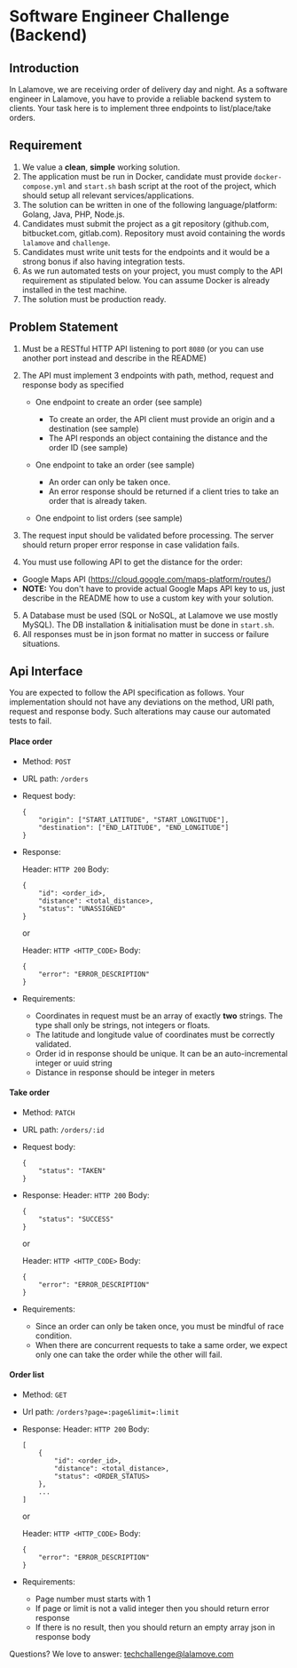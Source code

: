 # Software Engineer Challenge (Backend)

## Introduction

In Lalamove, we are receiving order of delivery day and night. As a software engineer in Lalamove, you have to provide a reliable backend system to clients. Your task here is to implement three endpoints to list/place/take orders.

## Requirement

1. We value a **clean**, **simple** working solution.
2. The application must be run in Docker, candidate must provide `docker-compose.yml` and `start.sh` bash script at the root of the project, which should setup all relevant services/applications.
3. The solution can be written in one of the following language/platform: Golang, Java, PHP, Node.js.
4. Candidates must submit the project as a git repository (github.com, bitbucket.com, gitlab.com). Repository must avoid containing the words `lalamove` and `challenge`.
5. Candidates must write unit tests for the endpoints and it would be a strong bonus if also having integration tests.
6. As we run automated tests on your project, you must comply to the API requirement as stipulated below. You can assume Docker is already installed in the test machine.
7. The solution must be production ready.

## Problem Statement

1. Must be a RESTful HTTP API listening to port `8080` (or you can use another port instead and describe in the README)
2. The API must implement 3 endpoints with path, method, request and response body as specified

   - One endpoint to create an order (see sample)

     - To create an order, the API client must provide an origin and a destination (see sample)
     - The API responds an object containing the distance and the order ID (see sample)

   - One endpoint to take an order (see sample)

     - An order can only be taken once.
     - An error response should be returned if a client tries to take an order that is already taken.

   - One endpoint to list orders (see sample)

3. The request input should be validated before processing. The server should return proper error response in case validation fails.
4. You must use following API to get the distance for the order:

- Google Maps API (https://cloud.google.com/maps-platform/routes/)
- **NOTE:** You don't have to provide actual Google Maps API key to us, just describe in the README how to use a custom key with your solution.

5. A Database must be used (SQL or NoSQL, at Lalamove we use mostly MySQL). The DB installation & initialisation must be done in `start.sh`.
6. All responses must be in json format no matter in success or failure situations.

## Api Interface

You are expected to follow the API specification as follows. Your implementation should not have any deviations on the method, URI path, request and response body. Such alterations may cause our automated tests to fail.

#### Place order

- Method: `POST`
- URL path: `/orders`
- Request body:

  ```
  {
      "origin": ["START_LATITUDE", "START_LONGITUDE"],
      "destination": ["END_LATITUDE", "END_LONGITUDE"]
  }
  ```

- Response:

  Header: `HTTP 200`
  Body:

  ```
  {
      "id": <order_id>,
      "distance": <total_distance>,
      "status": "UNASSIGNED"
  }
  ```

  or

  Header: `HTTP <HTTP_CODE>`
  Body:

  ```
  {
      "error": "ERROR_DESCRIPTION"
  }
  ```

- Requirements:

  - Coordinates in request must be an array of exactly **two** strings. The type shall only be strings, not integers or floats.
  - The latitude and longitude value of coordinates must be correctly validated.
  - Order id in response should be unique. It can be an auto-incremental integer or uuid string
  - Distance in response should be integer in meters

#### Take order

- Method: `PATCH`
- URL path: `/orders/:id`
- Request body:
  ```
  {
      "status": "TAKEN"
  }
  ```
- Response:
  Header: `HTTP 200`
  Body:

  ```
  {
      "status": "SUCCESS"
  }
  ```

  or

  Header: `HTTP <HTTP_CODE>`
  Body:

  ```
  {
      "error": "ERROR_DESCRIPTION"
  }
  ```

- Requirements:

  - Since an order can only be taken once, you must be mindful of race condition.
  - When there are concurrent requests to take a same order, we expect only one can take the order while the other will fail.

#### Order list

- Method: `GET`
- Url path: `/orders?page=:page&limit=:limit`
- Response:
  Header: `HTTP 200`
  Body:

  ```
  [
      {
          "id": <order_id>,
          "distance": <total_distance>,
          "status": <ORDER_STATUS>
      },
      ...
  ]
  ```

  or

  Header: `HTTP <HTTP_CODE>` Body:

  ```
  {
      "error": "ERROR_DESCRIPTION"
  }
  ```

- Requirements:

  - Page number must starts with 1
  - If page or limit is not a valid integer then you should return error response
  - If there is no result, then you should return an empty array json in response body

Questions? We love to answer: techchallenge@lalamove.com

